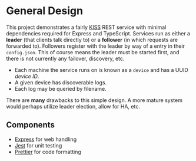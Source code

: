 # General Design

This project demonstrates a fairly [KISS](https://en.wikipedia.org/wiki/KISS_principle) REST service with minimal dependencies required for Express and TypeScript. Services run as either a **leader** (that clients talk directly to) or a **follower** (in which requests are forwarded to). Followers register with the leader by way of a entry in their `config.json`. This of course means the leader must be started first, and there is not currently any failover, discovery, etc.

- Each machine the service runs on is known as a `device` and has a UUID _device ID_.
- A given device has discoverable logs.
- Each log may be queried by filename.

There are **many** drawbacks to this simple design. A more mature system would perhaps utilize leader election, allow for HA, etc.

## Components

- [Express](https://expressjs.com/) for web handling
- [Jest](https://jestjs.io/) for unit testing
- [Prettier](https://prettier.io/) for code formatting
